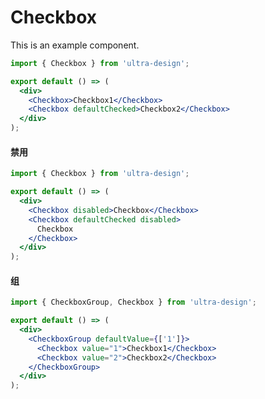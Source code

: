 # Checkbox

This is an example component.

```jsx title="基本用法"
import { Checkbox } from 'ultra-design';

export default () => (
  <div>
    <Checkbox>Checkbox1</Checkbox>
    <Checkbox defaultChecked>Checkbox2</Checkbox>
  </div>
);
```

#### 禁用

```jsx
import { Checkbox } from 'ultra-design';

export default () => (
  <div>
    <Checkbox disabled>Checkbox</Checkbox>
    <Checkbox defaultChecked disabled>
      Checkbox
    </Checkbox>
  </div>
);
```

#### 组

```jsx
import { CheckboxGroup, Checkbox } from 'ultra-design';

export default () => (
  <div>
    <CheckboxGroup defaultValue={['1']}>
      <Checkbox value="1">Checkbox1</Checkbox>
      <Checkbox value="2">Checkbox2</Checkbox>
    </CheckboxGroup>
  </div>
);
```

<API id="Checkbox"></API>

